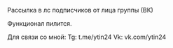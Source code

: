 Рассылка в лс подписчиков от лица группы (ВК)

Функционал пилится.

Для связи со мной:
  Tg: t.me/ytin24
  Vk: vk.com/ytin24
